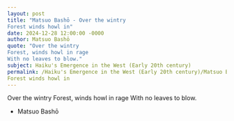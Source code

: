 ```yaml
---
layout: post
title: "Matsuo Bashō - Over the wintry
Forest winds howl in"
date: 2024-12-28 12:00:00 -0000
author: Matsuo Bashō
quote: "Over the wintry
Forest, winds howl in rage
With no leaves to blow."
subject: Haiku's Emergence in the West (Early 20th century)
permalink: /Haiku's Emergence in the West (Early 20th century)/Matsuo Bashō/Matsuo Bashō - Over the wintry
Forest winds howl in
---
```


Over the wintry
Forest, winds howl in rage
With no leaves to blow.

- Matsuo Bashō

